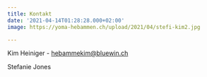 ```yaml
---
title: Kontakt
date: '2021-04-14T01:28:28.000+02:00'
image: https://yoma-hebammen.ch/upload/2021/04/stefi-kim2.jpg

---
```

Kim Heiniger - [hebammekim@bluewin.ch](mailto:hebammekim@bluewin.ch)

Stefanie Jones